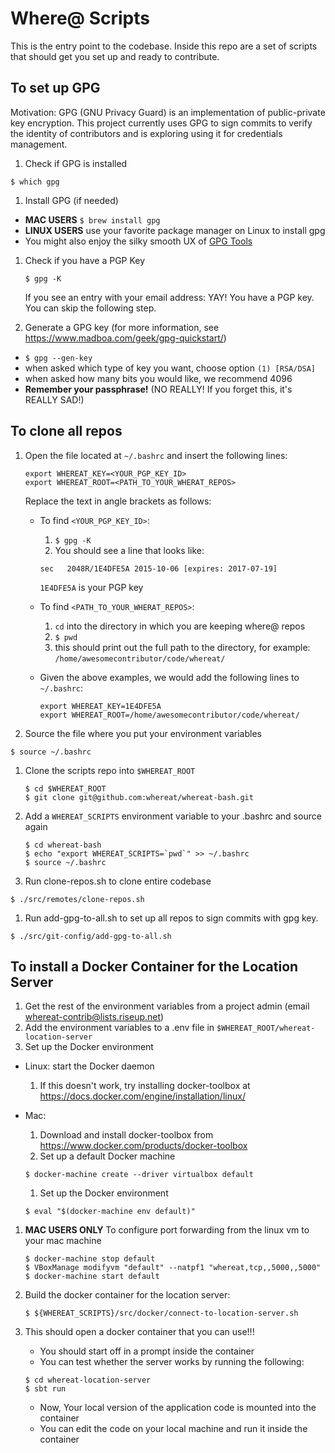 # Where@ Scripts

This is the entry point to the codebase. Inside this repo are a set of scripts that should get you set up and ready to contribute.

## To set up GPG

Motivation: GPG (GNU Privacy Guard) is an implementation of public-private key encryption. This project currently uses GPG to sign commits to verify the identity of contributors and is exploring using it for credentials management.

1. Check if GPG is installed
    
  `$ which gpg`
1. Install GPG (if needed)
  - **MAC USERS** `$ brew install gpg`
  - **LINUX USERS** use your favorite package manager on Linux to install gpg
  - You might also enjoy the silky smooth UX of [GPG Tools](https://gpgtools.org/)
1. Check if you have a PGP Key
  
   `$ gpg -K`

   If you see an entry with your email address: YAY! You have a PGP key. You can skip the following step.
1. Generate a GPG key (for more information, see https://www.madboa.com/geek/gpg-quickstart/)
  - `$ gpg --gen-key`
  - when asked which type of key you want, choose option `(1) [RSA/DSA]`
  - when asked how many bits you would like, we recommend 4096
  - __Remember your passphrase!__ (NO REALLY! If you forget this, it's REALLY SAD!)

## To clone all repos

1. Open the file located at `~/.bashrc` and insert the following lines:
   
   ```
   export WHEREAT_KEY=<YOUR_PGP_KEY_ID>
   export WHEREAT_ROOT=<PATH_TO_YOUR_WHERAT_REPOS>
   ```
    Replace the text in angle brackets as follows:
   * To find `<YOUR_PGP_KEY_ID>`:
      1. `$ gpg -K`
      1. You should see a line that looks like:

        ```
        sec   2048R/1E4DFE5A 2015-10-06 [expires: 2017-07-19]
        ```

        `1E4DFE5A` is your PGP key
    * To find `<PATH_TO_YOUR_WHERAT_REPOS>`:
      1. `cd` into the directory in which you are keeping where@ repos
      1. `$ pwd`
      1. this should print out the full path to the directory, for example:
         `/home/awesomecontributor/code/whereat/`
    * Given the above examples, we would add the following lines to `~/.bashrc`:

      ```
      export WHEREAT_KEY=1E4DFE5A
      export WHEREAT_ROOT=/home/awesomecontributor/code/whereat/
      ```
1. Source the file where you put your environment variables
   
  `$ source ~/.bashrc`
1. Clone the scripts repo into `$WHEREAT_ROOT`
  
   ```
   $ cd $WHEREAT_ROOT
   $ git clone git@github.com:whereat/whereat-bash.git
   ```
1. Add a `WHEREAT_SCRIPTS` environment variable to your .bashrc and source again

   ```
   $ cd whereat-bash
   $ echo "export WHEREAT_SCRIPTS=`pwd`" >> ~/.bashrc
   $ source ~/.bashrc
   ```
1. Run clone-repos.sh to clone entire codebase
  
  `$ ./src/remotes/clone-repos.sh`
1. Run add-gpg-to-all.sh to set up all repos to sign commits with gpg key.
    
  `$ ./src/git-config/add-gpg-to-all.sh`

## To install a Docker Container for the Location Server

1. Get the rest of the environment variables from a project admin (email whereat-contrib@lists.riseup.net)
1. Add the environment variables to a .env file in `$WHEREAT_ROOT/whereat-location-server`
1. Set up the Docker environment
  - Linux: start the Docker daemon
    1. If this doesn't work, try installing docker-toolbox at https://docs.docker.com/engine/installation/linux/
  - Mac:
    1. Download and install docker-toolbox from https://www.docker.com/products/docker-toolbox
    1. Set up a default Docker machine
      
      `$ docker-machine create --driver virtualbox default`
    1. Set up the Docker environment
      
      `$ eval "$(docker-machine env default)"`
1. **MAC USERS ONLY** To configure port forwarding from the linux vm to your mac machine
    
    ```
    $ docker-machine stop default
    $ VBoxManage modifyvm "default" --natpf1 "whereat,tcp,,5000,,5000"
    $ docker-machine start default
    ```
1. Build the docker container for the location server:

   `$ ${WHEREAT_SCRIPTS}/src/docker/connect-to-location-server.sh`
1. This should open a docker container that you can use!!!
   * You should start off in a prompt inside the container
   * You can test whether the server works by running the following:
   ```
   $ cd whereat-location-server
   $ sbt run
   ```
   * Now, Your local version of the application code is mounted into the container
   * You can edit the code on your local machine and run it inside the container

